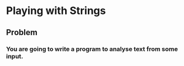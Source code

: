 # Playing with Strings

## Problem

### You are going to write a program to analyse text from some input.
